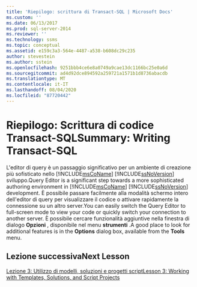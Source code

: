 ```yaml
---
title: 'Riepilogo: scrittura di Transact-SQL | Microsoft Docs'
ms.custom: ''
ms.date: 06/13/2017
ms.prod: sql-server-2014
ms.reviewer: ''
ms.technology: ssms
ms.topic: conceptual
ms.assetid: e159c3a3-564e-4487-a538-b608dc29c235
author: stevestein
ms.author: sstein
ms.openlocfilehash: 9251bbb4ce6e8a0749a9cae13dc1166bc25e0a6d
ms.sourcegitcommit: ad4d92dce894592a259721a1571b1d8736abacdb
ms.translationtype: MT
ms.contentlocale: it-IT
ms.lasthandoff: 08/04/2020
ms.locfileid: "87720442"
---
```

# <a name="summary-writing-transact-sql"></a><span data-ttu-id="a7269-102">Riepilogo: Scrittura di codice Transact-SQL</span><span class="sxs-lookup"><span data-stu-id="a7269-102">Summary: Writing Transact-SQL</span></span>
  <span data-ttu-id="a7269-103">L'editor di query è un passaggio significativo per un ambiente di creazione più sofisticato nello [!INCLUDE[msCoName](../includes/msconame-md.md)] [!INCLUDE[ssNoVersion](../includes/ssnoversion-md.md)] sviluppo.</span><span class="sxs-lookup"><span data-stu-id="a7269-103">Query Editor is a significant step towards a more sophisticated authoring environment in [!INCLUDE[msCoName](../includes/msconame-md.md)] [!INCLUDE[ssNoVersion](../includes/ssnoversion-md.md)] development.</span></span> <span data-ttu-id="a7269-104">È possibile passare facilmente alla modalità schermo intero dell'editor di query per visualizzare il codice o attivare rapidamente la connessione su un altro server.</span><span class="sxs-lookup"><span data-stu-id="a7269-104">You can easily switch the Query Editor to full-screen mode to view your code or quickly switch your connection to another server.</span></span> <span data-ttu-id="a7269-105">È possibile cercare funzionalità aggiuntive nella finestra di dialogo **Opzioni** , disponibile nel menu **strumenti** .</span><span class="sxs-lookup"><span data-stu-id="a7269-105">A good place to look for additional features is in the **Options** dialog box, available from the **Tools** menu.</span></span>  
  
## <a name="next-lesson"></a><span data-ttu-id="a7269-106">Lezione successiva</span><span class="sxs-lookup"><span data-stu-id="a7269-106">Next Lesson</span></span>  
 [<span data-ttu-id="a7269-107">Lezione 3: Utilizzo di modelli, soluzioni e progetti script</span><span class="sxs-lookup"><span data-stu-id="a7269-107">Lesson 3: Working with Templates, Solutions, and Script Projects</span></span>](../ssms/tutorials/lesson-3-working-with-templates-solutions-and-script-projects.md)  
  
  
